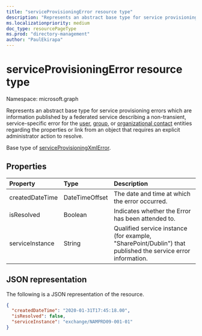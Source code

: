 ```yaml
---
title: "serviceProvisioningError resource type"
description: "Represents an abstract base type for service provisioning errors."
ms.localizationpriority: medium
doc_type: resourcePageType
ms.prod: "directory-management"
author: "PaulEkirapa"
---
```


# serviceProvisioningError resource type

Namespace: microsoft.graph

Represents an abstract base type for service provisioning errors which are information published by a federated service describing a non-transient, service-specific error for the [user](user.md), [group](group.md), or [organizational contact](orgcontact.md) entities regarding the properties or link from an object that requires an explicit administrator action to resolve.

Base type of [serviceProvisioningXmlError](../resources/serviceprovisioningxmlerror.md).

## Properties

| Property        | Type           | Description                                                                                          |
| :-------------- | :------------- | :--------------------------------------------------------------------------------------------------- |
| createdDateTime | DateTimeOffset | The date and time at which the error occurred.                                                       |
| isResolved      | Boolean        | Indicates whether the Error has been attended to.                                                    |
| serviceInstance | String         | Qualified service instance (for example, "SharePoint/Dublin") that published the service error information. |

## JSON representation

The following is a JSON representation of the resource.

<!-- {
  "blockType": "resource",
  "optionalProperties": [
  ],
  "@odata.type": "microsoft.graph.serviceProvisioningError"
}-->

```json
{
  "createdDateTime": "2020-01-31T17:45:18.00",
  "isResolved": false,
  "serviceInstance": "exchange/NAMPRD09-001-01"
}
```